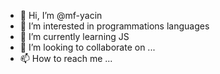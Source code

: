 - 👋 Hi, I’m @mf-yacin
- 👀 I’m interested in programmations languages
- 🌱 I’m currently learning JS 
- 💞️ I’m looking to collaborate on ...
- 📫 How to reach me ...

<!---
mf-yacin/mf-yacin is a ✨ special ✨ repository because its `README.md` (this file) appears on your GitHub profile.
You can click the Preview link to take a look at your changes.
--->

